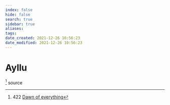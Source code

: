 ```yaml
---
index: false
hide: false
search: true
sidebar: true
aliases:
tags:
date_created: 2021-12-26 10:56:23
date_modified: 2021-12-26 10:56:23
---
```


# Ayllu
[^1] source
[^1]: 422 [Dawn of everything](dawn_of_everything_graeber_wengrow.md)